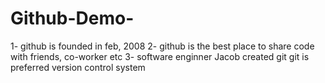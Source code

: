 # Github-Demo-
1- github is founded in feb, 2008
2- github is the best place to share code with friends, co-worker etc 
3- software enginner Jacob created git 
git is preferred version control system 
